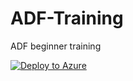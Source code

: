 # ADF-Training
ADF beginner training

[![Deploy to Azure](https://aka.ms/deploytoazurebutton)](https://portal.azure.com/#create/Microsoft.Template/uri/https://github.com/CloudShiftBV/Adf-Training/blob/00d95f56b1338f00336b8bc7db36771fd4295ae7/LabEnvironment/azuredeploy.json)

